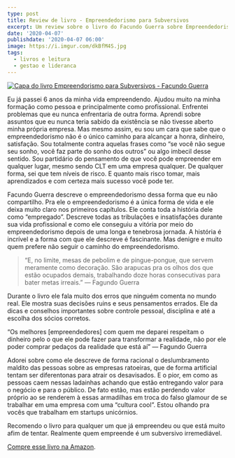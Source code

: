 ```yaml
---
type: post
title: Review de livro - Empreendedorismo para Subversivos
excerpt: Um review sobre o livro do Facundo Guerra sobre Empreendedorismo
date: '2020-04-07'
publishdate: '2020-04-07 06:00'
image: https://i.imgur.com/dkBfM4S.jpg
tags:
  - livros e leitura
  - gestao e lideranca
---
```


[![Capa do livro Empreendorismo para Subversivos - Facundo Guerra](https://i.imgur.com/VUpSl52.jpg)](https://amzn.to/2QXwYTc)

Eu já passei 6 anos da minha vida empreendendo. Ajudou muito na minha formação como pessoa e principalmente como profissional. Enfrentei problemas que eu nunca enfrentaria de outra forma. Aprendi sobre assuntos que eu nunca teria sabido da existência se não tivesse aberto minha própria empresa. Mas mesmo assim, eu sou um cara que sabe que o empreendedorismo não é o único caminho para alcançar a honra, dinheiro, satisfação. Sou totalmente contra aquelas frases como “se você não segue seu sonho, você faz parte do sonho dos outros” ou algo imbecil desse sentido. Sou partidário do pensamento de que você pode empreender em qualquer lugar, mesmo sendo CLT em uma empresa qualquer. De qualquer forma, sei que tem níveis de risco. E quanto mais risco tomar, mais aprendizados e com certeza mais sucesso você pode ter.

Facundo Guerra descreve o empreendedorismo dessa forma que eu não compartilho. Pra ele o empreendedorismo é a única forma de vida e ele deixa muito claro nos primeiros capítulos. Ele conta toda a história dele como “empregado”. Descreve todas as tribulações e insatisfações durante sua vida profissional e como ele conseguiu a vitória por meio do empreendedorismo depois de uma longa e tenebrosa jornada. A história é incrível e a forma com que ele descreve é fascinante. Mas denigre e muito quem prefere não seguir o caminho do empreendedorismo.

> “E, no limite, mesas de pebolim e de pingue-pongue, que servem meramente como decoração. São arapucas pra os olhos dos que estão ocupados demais, trabalhando doze horas consecutivas para bater metas irreais.” — Fagundo Guerra

Durante o livro ele fala muito dos erros que ninguém comenta no mundo real. Ele mostra suas decisões ruins e seus pensamentos errados. Ele da dicas e conselhos importantes sobre controle pessoal, disciplina e até a escolha dos sócios corretos. 

“Os melhores [empreendedores]  com quem me deparei respeitam o dinheiro pelo o que ele pode fazer para transformar a realidade, não por ele poder comprar pedaços da realidade que está aí” — Fagundo Guerra

Adorei sobre como ele descreve de forma racional o deslumbramento maldito das pessoas sobre as empresas ratoeiras, que de forma artificial tentam ser diferentonas para atrair os desavisados. E o pior, em como as pessoas caem nessas ladainhas achando que estão entregando valor para o negócio e para o público. De fato estão, mas estão perdendo valor próprio ao se renderem à essas armadilhas em troca do falso glamour de se trabalhar em uma empresa com uma “cultura cool”. Estou olhando pra vocês que trabalham em startups unicórnios. 

Recomendo o livro para qualquer um que já empreendeu ou que está  muito afim de tentar. Realmente quem empreende é um subversivo irremediável. 

[Compre esse livro na Amazon](https://amzn.to/2QXwYTc).